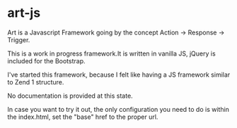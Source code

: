 art-js
======

Art is a Javascript Framework going by the concept Action -> Response -> Trigger.

This is a work in progress framework.It is written in vanilla JS, jQuery is included for the Bootstrap.

I've started this framework, because I felt like having a JS framework similar to Zend 1 structure.

No documentation is provided at this state.

In case you want to try it out, the only configuration you need to do is within the index.html, set the "base" href to the proper url.

